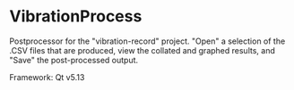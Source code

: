 # VibrationProcess
Postprocessor for the "vibration-record" project. "Open" a selection of the .CSV files that are produced, view the collated and graphed results, and "Save" the post-processed output.

Framework: Qt v5.13
